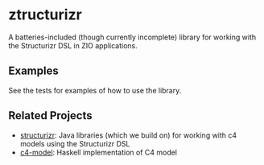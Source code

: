 # ztructurizr

A batteries-included (though currently incomplete) library for working
with the Structurizr DSL in ZIO applications.


## Examples

See the tests for examples of how to use the library.

## Related Projects

- [structurizr](https://github.com/structurizr): Java libraries (which we build on) for working with c4 models using the Structurizr DSL
- [c4-model](https://github.com/puffnfresh/c4-model): Haskell implementation of C4 model
